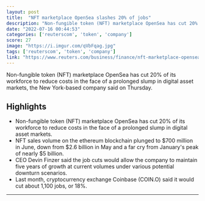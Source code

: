 ```yaml
---
layout: post
title:  "NFT marketplace OpenSea slashes 20% of jobs"
description: "Non-fungible token (NFT) marketplace OpenSea has cut 20% of its workforce to reduce costs in the face of a prolonged slump in digital asset markets, the New York-based company said on Thursday."
date: "2022-07-16 00:44:53"
categories: ['reuterscom', 'token', 'company']
score: 27
image: "https://i.imgur.com/qVbFqag.jpg"
tags: ['reuterscom', 'token', 'company']
link: "https://www.reuters.com/business/finance/nft-marketplace-opensea-slash-20-jobs-amid-crypto-winter-2022-07-14/"
---
```


Non-fungible token (NFT) marketplace OpenSea has cut 20% of its workforce to reduce costs in the face of a prolonged slump in digital asset markets, the New York-based company said on Thursday.

## Highlights

- Non-fungible token (NFT) marketplace OpenSea has cut 20% of its workforce to reduce costs in the face of a prolonged slump in digital asset markets.
- NFT sales volume on the ethereum blockchain plunged to $700 million in June, down from $2.6 billion in May and a far cry from January's peak of nearly $5 billion.
- CEO Devin Finzer said the job cuts would allow the company to maintain five years of growth at current volumes under various potential downturn scenarios.
- Last month, cryptocurrency exchange Coinbase (COIN.O) said it would cut about 1,100 jobs, or 18%.

---
